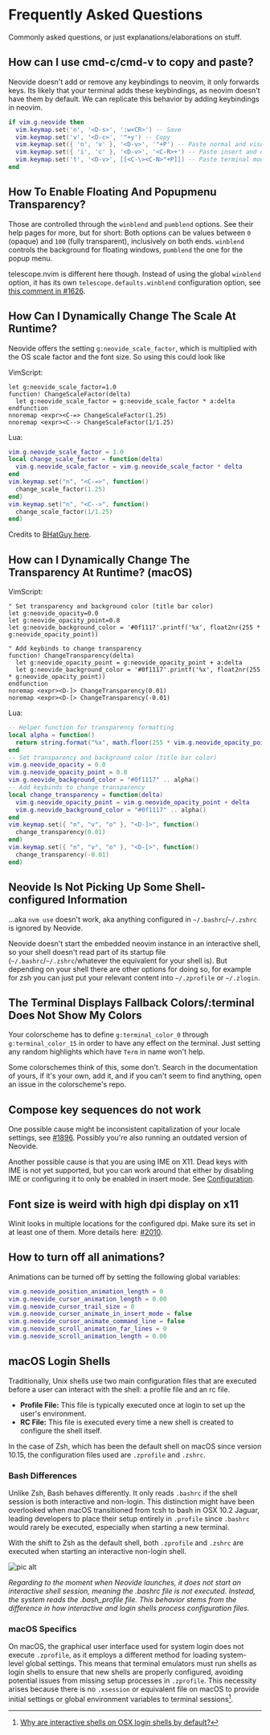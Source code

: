 # Frequently Asked Questions

Commonly asked questions, or just explanations/elaborations on stuff.

## How can I use cmd-c/cmd-v to copy and paste?

Neovide doesn't add or remove any keybindings to neovim, it only forwards keys. Its likely that
your terminal adds these keybindings, as neovim doesn't have them by default. We can replicate
this behavior by adding keybindings in neovim.

```lua
if vim.g.neovide then
  vim.keymap.set('n', '<D-s>', ':w<CR>') -- Save
  vim.keymap.set('v', '<D-c>', '"+y') -- Copy
  vim.keymap.set({ 'n', 'v' }, '<D-v>', '"+P') -- Paste normal and visual mode
  vim.keymap.set({ 'i', 'c' }, '<D-v>', '<C-R>+') -- Paste insert and command mode
  vim.keymap.set('t', '<D-v>', [[<C-\><C-N>"+P]]) -- Paste terminal mode
end
```

## How To Enable Floating And Popupmenu Transparency?

Those are controlled through the `winblend` and `pumblend` options. See their help pages for more,
but for short: Both options can be values between `0` (opaque) and `100` (fully transparent),
inclusively on both ends. `winblend` controls the background for floating windows, `pumblend` the
one for the popup menu.

telescope.nvim is different here though. Instead of using the global `winblend` option, it has its
own `telescope.defaults.winblend` configuration option, see [this comment in #1626].

[this comment in #1626]: https://github.com/neovide/neovide/issues/1626#issuecomment-1701080545

## How Can I Dynamically Change The Scale At Runtime?

Neovide offers the setting `g:neovide_scale_factor`, which is multiplied with
the OS scale factor and the font size. So using this could look like

VimScript:

```vim
let g:neovide_scale_factor=1.0
function! ChangeScaleFactor(delta)
  let g:neovide_scale_factor = g:neovide_scale_factor * a:delta
endfunction
nnoremap <expr><C-=> ChangeScaleFactor(1.25)
nnoremap <expr><C--> ChangeScaleFactor(1/1.25)
```

Lua:

```lua
vim.g.neovide_scale_factor = 1.0
local change_scale_factor = function(delta)
  vim.g.neovide_scale_factor = vim.g.neovide_scale_factor * delta
end
vim.keymap.set("n", "<C-=>", function()
  change_scale_factor(1.25)
end)
vim.keymap.set("n", "<C-->", function()
  change_scale_factor(1/1.25)
end)
```

Credits to [BHatGuy here](https://github.com/neovide/neovide/pull/1589).

## How can I Dynamically Change The Transparency At Runtime? (macOS)

VimScript:

```vim
" Set transparency and background color (title bar color)
let g:neovide_opacity=0.0
let g:neovide_opacity_point=0.8
let g:neovide_background_color = '#0f1117'.printf('%x', float2nr(255 * g:neovide_opacity_point))

" Add keybinds to change transparency
function! ChangeTransparency(delta)
  let g:neovide_opacity_point = g:neovide_opacity_point + a:delta
  let g:neovide_background_color = '#0f1117'.printf('%x', float2nr(255 * g:neovide_opacity_point))
endfunction
noremap <expr><D-]> ChangeTransparency(0.01)
noremap <expr><D-[> ChangeTransparency(-0.01)
```

Lua:

```lua
-- Helper function for transparency formatting
local alpha = function()
  return string.format("%x", math.floor(255 * vim.g.neovide_opacity_point or 0.8))
end
-- Set transparency and background color (title bar color)
vim.g.neovide_opacity = 0.0
vim.g.neovide_opacity_point = 0.8
vim.g.neovide_background_color = "#0f1117" .. alpha()
-- Add keybinds to change transparency
local change_transparency = function(delta)
  vim.g.neovide_opacity_point = vim.g.neovide_opacity_point + delta
  vim.g.neovide_background_color = "#0f1117" .. alpha()
end
vim.keymap.set({ "n", "v", "o" }, "<D-]>", function()
  change_transparency(0.01)
end)
vim.keymap.set({ "n", "v", "o" }, "<D-[>", function()
  change_transparency(-0.01)
end)
```

## Neovide Is Not Picking Up Some Shell-configured Information

...aka `nvm use` doesn't work, aka anything configured in `~/.bashrc`/`~/.zshrc`
is ignored by Neovide.

Neovide doesn't start the embedded neovim instance in an interactive shell, so your
shell doesn't read part of its startup file (`~/.bashrc`/`~/.zshrc`/whatever the
equivalent for your shell is). But depending on your shell there are other
options for doing so, for example for zsh you can just put your relevant content
into `~/.zprofile` or `~/.zlogin`.

## The Terminal Displays Fallback Colors/:terminal Does Not Show My Colors

Your colorscheme has to define `g:terminal_color_0` through
`g:terminal_color_15` in order to have any effect on the terminal. Just setting
any random highlights which have `Term` in name won't help.

Some colorschemes think of this, some don't. Search in the documentation of
yours, if it's your own, add it, and if you can't seem to find anything, open an
issue in the colorscheme's repo.

## Compose key sequences do not work

One possible cause might be inconsistent capitalization of your locale
settings, see [#1896]. Possibly you're also running an outdated version of
Neovide.

[#1896]: https://github.com/neovide/neovide/issues/1896#issuecomment-1616421167.

Another possible cause is that you are using IME on X11. Dead keys with IME is
not yet supported, but you can work around that either by disabling IME or
configuring it to only be enabled in insert mode. See
[Configuration](configuration.md).

## Font size is weird with high dpi display on x11

Winit looks in multiple locations for the configured dpi.
Make sure its set in at least one of them. More details
here: [#2010](https://github.com/neovide/neovide/issues/2010#issuecomment-1704416685).

## How to turn off all animations?

Animations can be turned off by setting the following global
variables:

```lua
vim.g.neovide_position_animation_length = 0
vim.g.neovide_cursor_animation_length = 0.00
vim.g.neovide_cursor_trail_size = 0
vim.g.neovide_cursor_animate_in_insert_mode = false
vim.g.neovide_cursor_animate_command_line = false
vim.g.neovide_scroll_animation_far_lines = 0
vim.g.neovide_scroll_animation_length = 0.00
```

## macOS Login Shells

Traditionally, Unix shells use two main configuration files that are executed
before a user can interact with the shell: a profile file and an rc file.

- **Profile File:** This file is typically executed once at login to set up
  the user's environment.
- **RC File:** This file is executed every time a new shell is created to
  configure the shell itself.

In the case of Zsh, which has been the default shell on macOS since version
10.15, the configuration files used are `.zprofile` and `.zshrc`.

### Bash Differences

Unlike Zsh, Bash behaves differently. It only reads `.bashrc` if the shell
session is both interactive and non-login. This distinction might have been
overlooked when macOS transitioned from tcsh to bash in OSX 10.2 Jaguar,
leading developers to place their setup entirely in `.profile` since `.bashrc`
would rarely be executed, especially when starting a new terminal.

With the shift to Zsh as the default shell, both `.zprofile` and `.zshrc` are
executed when starting an interactive non-login shell.

![pic alt](./assets/login-shell.png)

_Regarding to the moment when Neovide launches, it does not start an
interactive shell session, meaning the .bashrc file is not executed. Instead,
the system reads the .bash_profile file. This behavior stems from the
difference in how interactive and login shells process configuration files._

### macOS Specifics

On macOS, the graphical user interface used for system login does not execute
`.zprofile`, as it employs a different method for loading system-level global
settings. This means that terminal emulators must run shells as login shells
to ensure that new shells are properly configured, avoiding potential issues
from missing setup processes in `.zprofile`. This necessity arises because
there is no `.xsession` or equivalent file on macOS to provide initial
settings or global environment variables to terminal sessions[^1].

[^1]: [Why are interactive shells on OSX login shells by default?](https://unix.stackexchange.com/questions/119627/why-are-interactive-shells-on-osx-login-shells-by-default)
